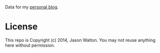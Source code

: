 Data for my [personal blog](http://www.thedreaming.org).

License
=======

This repo is Copyright (c) 2014, Jason Walton.  You may not reuse anything here without permission.
